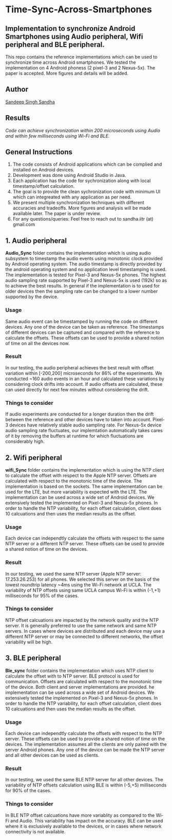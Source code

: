 # Time-Sync-Across-Smartphones

## Implementation to synchronize Android Smartphones using Audio peripheral, Wifi peripheral and BLE peripheral.

This repo contains the reference implementations which can be used to synchronize time across Android smartphones. 
We tested the implementation on 4 Android phoness (2 pixel-3 and 2 Nexus-5x). The paper is accepted. More figures and details will be added.

## Author
[Sandeep Singh Sandha](https://sites.google.com/view/sandeep-/home)

## Results
*Code can achieve synchronization within 200 microseconds using Audio and within few milliseconds using Wi-Fi and BLE.*

## General Instructions
1. The code consists of Android applications which can be complied and installed on Android devices.
2. Development was done using Android Studio in Java.
3. Each application has the code for sychronization along with local timestamp/offset calculation.
4. The goal is to provide the clean sychronization code with minimum UI which can integreated with any application as per need.
5. We present multiple synchronization techniques with different accuracies and tradeoffs. More figures and analysis will be made available later. The paper is under review.
5. For any questions/queries: Feel free to reach out to sandha.iitr (at) gmail.com


## 1. Audio peripheral
**Audio_Sync** folder contains the implementation which is using audio subsystem to timestamp the audio events using monotonic clock provided by Android operating system. The audio timestamp is directly provided by the android operating system and no application level timestamping is used. The implementation is tested for Pixel-3 and Nexus-5x phones. The highest audio sampling rate supported by Pixel-3 and Nexus-5x is used (192k) so as to achieve the best results. In general if the implementation is to used for older devices then the sampling rate can be changed to a lower number supported by the device.

### Usage
Same audio event can be timestamped by running the code on different devices. Any one of the device can be taken as reference. The timestamps of different devices can be captured and compared with the reference to calculate the offsets. These offsets can be used to provide a shared notion of time on all the devices now. 

### Result
In our testing, the audio peripheral achieves the best result with offset variation within [-200,200] microseconds for 86% of the experiments. We conducted ~160 audio events in an hour and calculated these variations by considering clock drifts into account. If audio offsets are calculated, these can used directly for next few minutes without considering the drift.  

### Things to consider
If audio experiments are conducted for a longer duration then the drift between the reference and other devices have to taken into account. Pixel-3 devices have relatively stable audio sampling rate. For Nexus-5x device audio sampling rate fluctuates, our implemtation automatically takes cares of it by removing the buffers at runtime for which fluctuations are considerably high.  

## 2. Wifi peripheral 
**wifi_Sync** folder contains the implementation which is using the NTP client to calculate the offset with respect to the Apple NTP server. Offsets are calculated with respect to the monotonic time of the device. The implementation is based on the sockets. The same implementation can be used for the LTE, but more variability is expected with the LTE. The implementation can be used across a wide set of Android devices. We extensively tested the implemented on Pixel-3 and Nexus-5x phones. In order to handle the NTP variability, for each offset calculation, client does 10 calcuations and then uses the median results as the offset.

### Usage
Each device can independtly calculate the offsets with respect to the same NTP server or a different NTP server. These offsets can be used to provide a shared notion of time on the devices.

### Result
In our testing, we used the same NTP server (Apple NTP server: 17.253.26.253) for all phones. We selected this server on the basis of the lowest roundtrip latency ~4ms using the Wi-Fi network at UCLA. The variability of NTP offsets using same UCLA campus Wi-Fi is within (-1,+1) milliseconds for 95% of the cases.  

### Things to consider
NTP offset calcuations are impacted by the network quality and the NTP server. It is generally preferred to use the same network and same NTP servers. In cases where devices are distributed and each device may use a different NTP server or may be connected to different networks, the offset variability will be high.  

## 3. BLE peripheral
**Ble_sync** folder contains the implementation which uses NTP client to calculate the offset with to NTP server. BLE protocol is used for communication.  Offsets are calculated with respect to the monotonic time of the device. Both client and server implementations are provided. he implementation can be used across a wide set of Android devices. We extensively tested the implemented on Pixel-3 and Nexus-5x phones. In order to handle the NTP variability, for each offset calculation, client does 10 calcuations and then uses the median results as the offset.

### Usage
Each device can independtly calculate the offsets with respect to the NTP server. These offsets can be used to provide a shared notion of time on the devices. The implementation assumes all the clients are only paired with the server Android phones. 
Any one of the device can be made the NTP server and all other devices can be used as clients.

### Result
In our testing, we used the same BLE NTP server for all other devices. The variability of NTP offsets calculation using BLE is within (-5,+5) milliseconds for 90% of the cases.  

### Things to consider
In BLE NTP offset calcuations have more variablity as compared to the Wi-Fi and Audio. This variability has impact on the accuracy. BLE can be used where it is exclusively available to the devices, or in cases where network connectivity is not available. 
